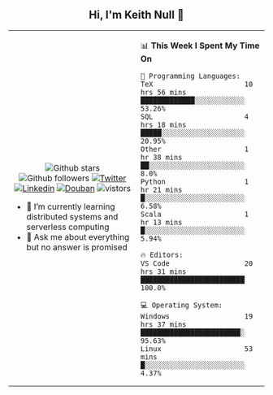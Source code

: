 <h2 align="center"> Hi, I'm Keith Null 👋 </h2>

<table>
    <tr>
        <td valign="center" width="50%">
            <p align="center">
              <img src="https://img.shields.io/github/stars/keithnull?style=social" alt="Github stars" />
              <img src="https://img.shields.io/github/followers/keithnull?style=social" alt="Github followers" />
              <a href="https://twitter.com/_keithnull"><img src="https://img.shields.io/badge/@__keithnull-1DA1F2?style=flat&logo=Twitter&logoColor=white" alt="Twitter"/></a>
              <a href="https://www.linkedin.com/in/wuzhengke/?locale=en_US"><img src="https://img.shields.io/badge/@wuzhengke-0073b1?style=flat&logo=LinkedIn&logoColor=white" alt="Linkedin" /></a>
              <a href="https://www.douban.com/people/keith1"><img src="https://img.shields.io/badge/@keith1-007722?style=flat&logo=Douban&logoColor=white" alt="Douban" /></a>
              <img src="https://visitor-badge.glitch.me/badge?page_id=keithnull" alt="vistors" />
            </p>
            <ul>
                <li>🌱 I’m currently learning distributed systems and serverless computing</li>
                <li>💬 Ask me about everything but no answer is promised</li>
            </ul>
        </td>
       <td valign="top" width="50%">
    
<!--START_SECTION:waka-->
📊 **This Week I Spent My Time On** 

```text
💬 Programming Languages: 
TeX                      10 hrs 56 mins      █████████████░░░░░░░░░░░░   53.26% 
SQL                      4 hrs 18 mins       █████░░░░░░░░░░░░░░░░░░░░   20.95% 
Other                    1 hr 38 mins        ██░░░░░░░░░░░░░░░░░░░░░░░   8.0% 
Python                   1 hr 21 mins        █░░░░░░░░░░░░░░░░░░░░░░░░   6.58% 
Scala                    1 hr 13 mins        █░░░░░░░░░░░░░░░░░░░░░░░░   5.94%

🔥 Editors: 
VS Code                  20 hrs 31 mins      █████████████████████████   100.0%

💻 Operating System: 
Windows                  19 hrs 37 mins      ████████████████████████░   95.63% 
Linux                    53 mins             █░░░░░░░░░░░░░░░░░░░░░░░░   4.37%

```


<!--END_SECTION:waka-->
</td></tr>
</table>


